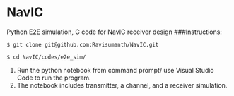 # NavIC
Python E2E simulation, C code for NavIC receiver design
###Instructions:
```
$ git clone git@github.com:Ravisumanth/NavIC.git
```
```
$ cd NavIC/codes/e2e_sim/
```
1. Run the python notebook from command prompt/ use Visual Studio Code to run the program.
2. The notebook includes transmitter, a channel, and a receiver simulation.
